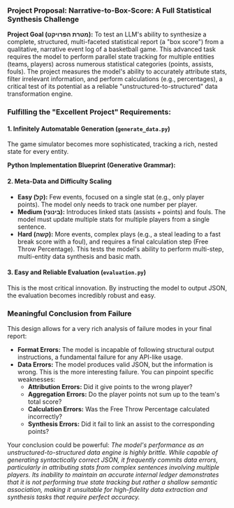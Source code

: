 ### **Project Proposal: Narrative-to-Box-Score: A Full Statistical Synthesis Challenge**

**Project Goal (מטרת הפרויקט):**
To test an LLM's ability to synthesize a complete, structured, multi-faceted statistical report (a "box score") from a qualitative, narrative event log of a basketball game. This advanced task requires the model to perform parallel state tracking for multiple entities (teams, players) across numerous statistical categories (points, assists, fouls). The project measures the model's ability to accurately attribute stats, filter irrelevant information, and perform calculations (e.g., percentages), a critical test of its potential as a reliable "unstructured-to-structured" data transformation engine.

### **Fulfilling the "Excellent Project" Requirements:**

#### **1. Infinitely Automatable Generation (`generate_data.py`)**

The game simulator becomes more sophisticated, tracking a rich, nested state for every entity.

**Python Implementation Blueprint (Generative Grammar):**



#### **2. Meta-Data and Difficulty Scaling**

*   **Easy (קל):** Few events, focused on a single stat (e.g., only player points). The model only needs to track one number per player.
*   **Medium (בינוני):** Introduces linked stats (assists + points) and fouls. The model must update multiple stats for multiple players from a single sentence.
*   **Hard (קשה):** More events, complex plays (e.g., a steal leading to a fast break score with a foul), and requires a final calculation step (Free Throw Percentage). This tests the model's ability to perform multi-step, multi-entity data synthesis and basic math.

#### **3. Easy and Reliable Evaluation (`evaluation.py`)**

This is the most critical innovation. By instructing the model to output JSON, the evaluation becomes incredibly robust and easy.


### **Meaningful Conclusion from Failure**

This design allows for a very rich analysis of failure modes in your final report:

*   **Format Errors:** The model is incapable of following structural output instructions, a fundamental failure for any API-like usage.
*   **Data Errors:** The model produces valid JSON, but the information is wrong. This is the more interesting failure. You can pinpoint specific weaknesses:
    *   **Attribution Errors:** Did it give points to the wrong player?
    *   **Aggregation Errors:** Do the player points not sum up to the team's total score?
    *   **Calculation Errors:** Was the Free Throw Percentage calculated incorrectly?
    *   **Synthesis Errors:** Did it fail to link an assist to the corresponding points?

Your conclusion could be powerful: *The model's performance as an unstructured-to-structured data engine is highly brittle. While capable of generating syntactically correct JSON, it frequently commits data errors, particularly in attributing stats from complex sentences involving multiple players. Its inability to maintain an accurate internal ledger demonstrates that it is not performing true state tracking but rather a shallow semantic association, making it unsuitable for high-fidelity data extraction and synthesis tasks that require perfect accuracy.*